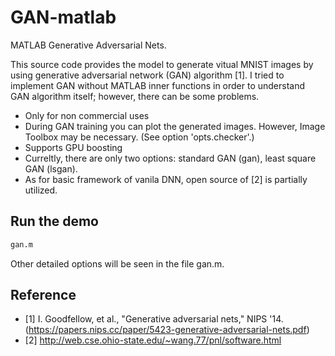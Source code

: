 # GAN-matlab
MATLAB Generative Adversarial Nets.

This source code provides the model to generate vitual MNIST images by using generative adversarial network (GAN) algorithm [1]. I tried to implement GAN without MATLAB inner functions in order to understand GAN algorithm itself; however, there can be some problems.

* Only for non commercial uses
* During GAN training you can plot the generated images. However, Image Toolbox may be necessary. (See option 'opts.checker'.)
* Supports GPU boosting
* Curreltly, there are only two options: standard GAN (gan), least square GAN (lsgan).
* As for basic framework of vanila DNN, open source of [2] is partially utilized.

## Run the demo
```bash
gan.m
```

Other detailed options will be seen in the file gan.m.

## Reference
* [1] I. Goodfellow, et al., "Generative adversarial nets," NIPS '14.
(https://papers.nips.cc/paper/5423-generative-adversarial-nets.pdf)
* [2] http://web.cse.ohio-state.edu/~wang.77/pnl/software.html
